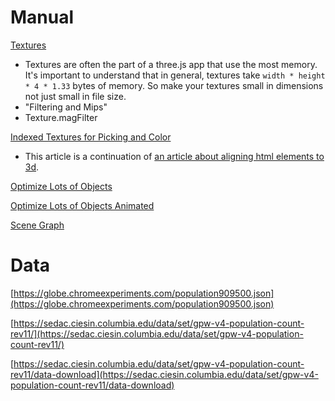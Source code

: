 # Manual

[Textures](https://threejs.org/manual/#en/textures)

* Textures are often the part of a three.js app that use the most memory. It's important to understand that in general, textures take `width * height * 4 * 1.33` bytes of memory.  So make your textures small in dimensions not just small in file size.
* "Filtering and Mips"
* Texture.magFilter

[Indexed Textures for Picking and Color](https://threejs.org/manual/#en/indexed-textures)

* This article is a continuation of [an article about aligning html elements to 3d](https://threejs.org/manual/en/align-html-elements-to-3d.html).

[Optimize Lots of Objects](https://threejs.org/manual/#en/optimize-lots-of-objects)

[Optimize Lots of Objects Animated](https://threejs.org/manual/#en/optimize-lots-of-objects-animated)

[Scene Graph](https://threejs.org/manual/#en/scenegraph)

# Data

[https://globe.chromeexperiments.com/population909500.json](https://globe.chromeexperiments.com/population909500.json)

[https://sedac.ciesin.columbia.edu/data/set/gpw-v4-population-count-rev11/](https://sedac.ciesin.columbia.edu/data/set/gpw-v4-population-count-rev11/)

[https://sedac.ciesin.columbia.edu/data/set/gpw-v4-population-count-rev11/data-download](https://sedac.ciesin.columbia.edu/data/set/gpw-v4-population-count-rev11/data-download)

